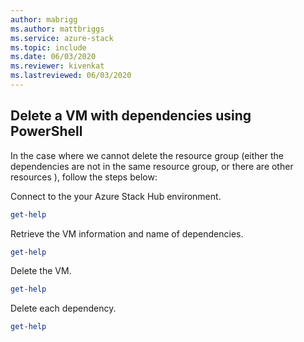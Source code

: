 ```yaml
---
author: mabrigg
ms.author: mattbriggs
ms.service: azure-stack
ms.topic: include
ms.date: 06/03/2020
ms.reviewer: kivenkat
ms.lastreviewed: 06/03/2020
---
```


## Delete a VM with dependencies using PowerShell

In the case where we cannot delete the resource group (either the dependencies are not in the same resource group, or there are other resources ), follow the steps below:

Connect to the your Azure Stack Hub environment.

```powershell
get-help
```

Retrieve the VM information and name of dependencies.

```powershell
get-help
```

Delete the VM.

```powershell
get-help
```

Delete each dependency.

```powershell
get-help
```